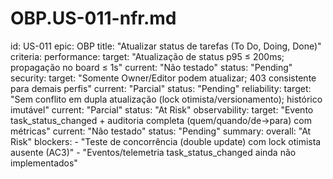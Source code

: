 # OBP.US-011-nfr.md
id: US-011
epic: OBP
title: "Atualizar status de tarefas (To Do, Doing, Done)"
criteria:
  performance:
    target: "Atualização de status p95 ≤ 200ms; propagação no board ≤ 1s"
    current: "Não testado"
    status: "Pending"
  security:
    target: "Somente Owner/Editor podem atualizar; 403 consistente para demais perfis"
    current: "Parcial"
    status: "Pending"
  reliability:
    target: "Sem conflito em dupla atualização (lock otimista/versionamento); histórico imutável"
    current: "Parcial"
    status: "At Risk"
  observability:
    target: "Evento task_status_changed + auditoria completa (quem/quando/de→para) com métricas"
    current: "Não testado"
    status: "Pending"
summary:
  overall: "At Risk"
  blockers:
    - "Teste de concorrência (double update) com lock otimista ausente (AC3)"
    - "Eventos/telemetria task_status_changed ainda não implementados"
